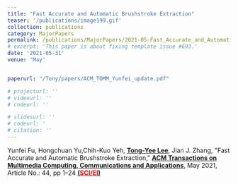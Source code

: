 ```yaml
---
title: "Fast Accurate and Automatic Brushstroke Extraction"
teaser: '/publications/image199.gif'
collection: publications
category: MajorPapers
permalink: /publications/MajorPapers/2021-05-Fast_Accurate_and_Automatic_Brushstroke_Extraction
# excerpt: 'This paper is about fixing template issue #693.'
date: '2021-05-31'
venue: 'May'


paperurl: "/Tony/papers/ACM_TOMM_Yunfei_update.pdf"

# projecturl: ''
# videourl: ''
# codeurl: ''

# slidesurl: ''
# codeurl: '
# citation: ''
---
```


Yunfei Fu, Hongchuan Yu,Chih-Kuo Yeh, <strong><u>Tong-Yee Lee</u></strong>, Jian J. Zhang,  "Fast Accurate and Automatic Brushstroke Extraction," <strong><u>ACM Transactions on Multimedia Computing, Communications and Applications</u></strong>, May 2021, Article No.: 44, pp 1–24 <strong><u> (<span style="color:red">SCI/EI</span>)</u></strong>